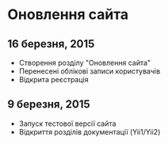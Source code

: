 Оновлення сайта
===============

16 березня, 2015
-----------------

- Створення розділу "Оновлення сайта"
- Перенесені облікові записи користувачів
- Відкрита реєстрація

9 березня, 2015
----------------

- Запуск тестової версії сайта
- Відкриття розділів документації (Yii1/Yii2)